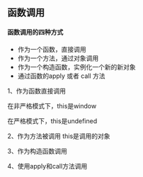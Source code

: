 ## 函数调用

#### 函数调用的四种方式

- 作为一个函数，直接调用
- 作为一个方法，通过对象调用
- 作为一个构造函数，实例化一个新的新对象
- 通过函数的apply 或者 call 方法



1、作为函数直接调用

在非严格模式下，this是window

在严格模式下，this是undefined

2、作为方法被调用
 this是调用的对象

3、作为构造函数调用

4、使用apply和call方法调用